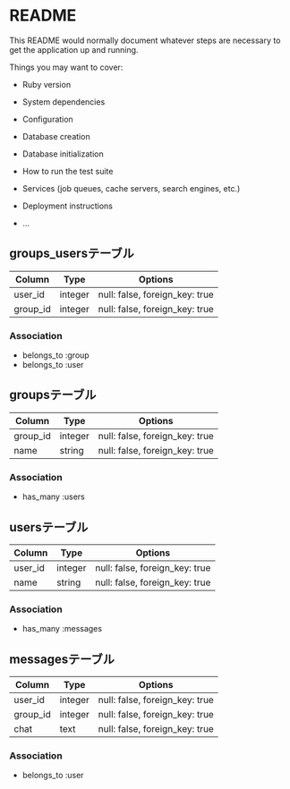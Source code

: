 # README

This README would normally document whatever steps are necessary to get the
application up and running.

Things you may want to cover:

* Ruby version

* System dependencies

* Configuration

* Database creation

* Database initialization

* How to run the test suite

* Services (job queues, cache servers, search engines, etc.)

* Deployment instructions

* ...

## groups_usersテーブル

|Column|Type|Options|
|------|----|-------|
|user_id|integer|null: false, foreign_key: true|
|group_id|integer|null: false, foreign_key: true|

### Association
- belongs_to :group
- belongs_to :user

## groupsテーブル

|Column|Type|Options|
|------|----|-------|
|group_id|integer|null: false, foreign_key: true|
|name|string|null: false, foreign_key: true|

### Association
- has_many :users

## usersテーブル

|Column|Type|Options|
|------|----|-------|
|user_id|integer|null: false, foreign_key: true|
|name|string|null: false, foreign_key: true|

### Association
- has_many :messages

## messagesテーブル

|Column|Type|Options|
|------|----|-------|
|user_id|integer|null: false, foreign_key: true|
|group_id|integer|null: false, foreign_key: true|
|chat|text|null: false, foreign_key: true|

### Association
- belongs_to :user